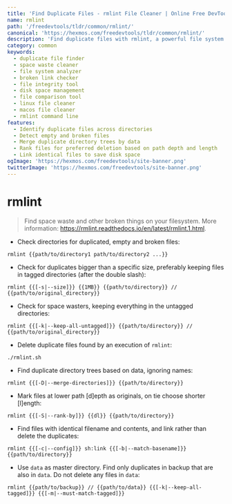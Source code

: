 ```yaml
---
title: 'Find Duplicate Files - rmlint File Cleaner | Online Free DevTools by Hexmos'
name: rmlint
path: '/freedevtools/tldr/common/rmlint/'
canonical: 'https://hexmos.com/freedevtools/tldr/common/rmlint/'
description: 'Find duplicate files with rmlint, a powerful file system cleaner. Reclaim disk space and eliminate broken links. Free online tool, no registration required.'
category: common
keywords:
  - duplicate file finder
  - space waste cleaner
  - file system analyzer
  - broken link checker
  - file integrity tool
  - disk space management
  - file comparison tool
  - linux file cleaner
  - macos file cleaner
  - rmlint command line
features:
  - Identify duplicate files across directories
  - Detect empty and broken files
  - Merge duplicate directory trees by data
  - Rank files for preferred deletion based on path depth and length
  - Link identical files to save disk space
ogImage: 'https://hexmos.com/freedevtools/site-banner.png'
twitterImage: 'https://hexmos.com/freedevtools/site-banner.png'
---
```


# rmlint

> Find space waste and other broken things on your filesystem.
> More information: <https://rmlint.readthedocs.io/en/latest/rmlint.1.html>.

- Check directories for duplicated, empty and broken files:

`rmlint {{path/to/directory1 path/to/directory2 ...}}`

- Check for duplicates bigger than a specific size, preferably keeping files in tagged directories (after the double slash):

`rmlint {{[-s|--size]}} {{1MB}} {{path/to/directory}} // {{path/to/original_directory}}`

- Check for space wasters, keeping everything in the untagged directories:

`rmlint {{[-k|--keep-all-untagged]}} {{path/to/directory}} // {{path/to/original_directory}}`

- Delete duplicate files found by an execution of `rmlint`:

`./rmlint.sh`

- Find duplicate directory trees based on data, ignoring names:

`rmlint {{[-D|--merge-directories]}} {{path/to/directory}}`

- Mark files at lower path [d]epth as originals, on tie choose shorter [l]ength:

`rmlint {{[-S|--rank-by]}} {{dl}} {{path/to/directory}}`

- Find files with identical filename and contents, and link rather than delete the duplicates:

`rmlint {{[-c|--config]}} sh:link {{[-b|--match-basename]}} {{path/to/directory}}`

- Use `data` as master directory. Find only duplicates in backup that are also in `data`. Do not delete any files in `data`:

`rmlint {{path/to/backup}} // {{path/to/data}} {{[-k|--keep-all-tagged]}} {{[-m|--must-match-tagged]}}`
